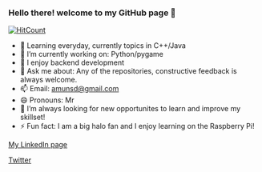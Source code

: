 ### Hello there! welcome to my GitHub page 👋

[![HitCount](http://hits.dwyl.com/Amundeep-Dhaliwal/Amundeep_Dhaliwal.svg)](http://hits.dwyl.com/Amundeep-Dhaliwal/Amundeep_Dhaliwal)

- 🌱 Learning everyday, currently topics in C++/Java
- 🔭 I’m currently working on: Python/pygame
- 👯 I enjoy backend development
- 💬 Ask me about: Any of the repositories, constructive feedback is always welcome.
- 📫 Email: amunsd@gmail.com
- 😄 Pronouns: Mr
- 🤔 I’m always looking for new opportunites to learn and improve my skillset!
- ⚡ Fun fact: I am a big halo fan and I enjoy learning on the Raspberry Pi!

[My LinkedIn page](www.linkedin.com/in/a-dhaliwal)

[Twitter](https://twitter.com/Amunzz)
